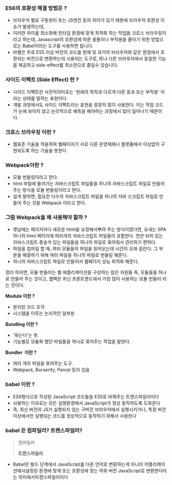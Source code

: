 ### **ES6의 호환성 해결 방법은 ?**

- 브라우저 별로 구동원리 또는 JS엔진 등의 차이가 있기 때문에 브라우저 호환성 이슈가 발생하는데,
- 이러한 차이를 최소화해 런타임 환경에 맞게 최적화 하는 작업을 크로스 브라우징이라고 하는데, Javascript의 호환성에 따른 충돌이나 부작용을 줄이기 위한 방법으로는 Babel이라는 도구를 사용하면 됩니다.
- 바벨은 주로 ES5 이상 버전의 코드를 현재 및 과거의 브라우저와 같은 환경에서 호환되는 버전으로 변환하는데 사용되는 도구로, IE나 다른 브라우저에서 동일한 기능을 제공하고 side-effect를 최소한으로 줄일수 있습니다.

### **사이드 이펙트 (Side Effect) 란 ?**

- 사이드 이펙트란 사전적의미로는 '원래의 목적과 다르게 다른 효과 또는 부작용' 이라는 상태를 말하는 표현이다.
- 개발 과정에서도 사이드 이펙트라는 표현을 굉장히 많이 사용한다. 이는 작업 코드가 눈에 보이지 않고 논리적으로 예측을 해야하는 과정에서 많이 일어나기 때문이다.

### **크로스 브라우징 이란 ?**

- 웹표준 기술을 적용하여 웹페이지가 서로 다른 운영체제나 플랫폼에서 이상없이 구현되도록 하는 기술을 뜻한다

### Webpack이란 ?

- 모듈 번들링이라고 한다.
- html 파일에 들어가는 자바스크립트 파일들을 하나의 자바스크립트 파일로 만들어주는 방식을 모듈 번들링이라고 한다.
- 쉽게 말하면, 필요한 다수의 자바스크립트 파일을 하나의 자바 스크립트 파일로 만들어 주는 것을 Webpack 이라고 한다.

### 그럼 Webpack을 왜 사용해야 할까 ?

- 옛날에는 페이지마다 새로운 html을 요청해서뿌려 주는 방식이였다면, 요새는 SPA 하나의 html 페이지에 여러개의 자바스크립트 파일들이 포함한다. 연관 되어 있는 자바스크립트 종송석 있는 파일들을 하나의 파일로 묶어줘서 관리하기 편하다.
- 파일을 컴파일 할 때, 여러 모듈들의 파일을 읽어오는데 시간이 오래 걸린다. 그 부분을 해결하기 위해 여러 파일을 하나의 파일로 번들링 해준다.
- 하나의 자바스크립트 파일로 만들어서 웹페이지 성능 최적화 해준다.

정리 하자면, 모듈 번들러는 웹 애플리케이션을 구성하는 많은 자원들 즉, 모듈들을 하나로 만들어 주는 것이고, 웹팩은 최신 프론트엔드에서 가장 많이 사용하는 모듈 번들러 라는 것이다.

**Module 이란 ?**

- 분리된 코드 조각
- 시스템을 이루는 논리적인 일부분

**Bundling 이란 ?**

- '묶는다'는 뜻.
- 기능별로 모듈화 했던 파일들을 하나로 묶어주는 작업을 말한다.

**Bundler  이란 ?**

- 여러 개의 파일을 묶어주는 도구.
- Webpack, Borserify, Parcel 등이 있음

### **babel 이란 ?**

- ES6형식으로 작성된 JavaScript 코드들을 ES5로 바꿔주는 트랜스파일러이다
- 사용하는 이유로는 모든 실행환경에서 JavaScript가 정상 동작하도록 도와준다
- 즉, 최신 버전의 JS가 실행되지 않는 구버전 브라우저에서 실행시키거나, 특정 버전이상에서만 실행되는 코드를 정상적으로 동작하기 위해서 사용한다

### 

### **babel 은** **컴파일러? 트랜스파일러?**

> 컴파일러
> 
> 
> **트랜스파일러**
> 
- Babel은 빌드 단계에서 JavaScript를 다른 언어로 변환하는게 아니라 어플리케이션에서설정된 환경에 맞게 또는 호환성에 맞는 하위 버전 JavaScript로 변환한다라는 의미에서트랜스파일러이다
